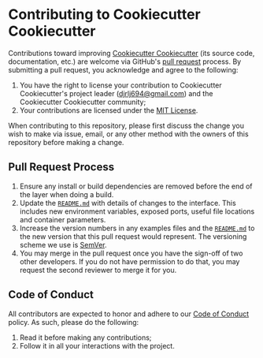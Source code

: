 # Contributing to Cookiecutter Cookiecutter

Contributions toward improving [Cookiecutter Cookiecutter](README.md) (its source code, documentation, etc.) are welcome via GitHub's [pull request](https://github.com/djrlj694/cookiecutter-cookiecutter/pull/new/master) process.  By submitting a pull request, you acknowledge and agree to the following:

1. You have the right to license your contribution to Cookiecutter Cookiecutter's project leader (djrlj694@gmail.com) and the Cookiecutter Cookiecutter community;
2. Your contributions are licensed under the [MIT License](LICENSE.md).

When contributing to this repository, please first discuss the change you wish to make via issue,
email, or any other method with the owners of this repository before making a change.

## Pull Request Process

1. Ensure any install or build dependencies are removed before the end of the layer when doing a build.
2. Update the [`README.md`](README.md) with details of changes to the interface. This includes new environment variables, exposed ports, useful file locations and container parameters.
3. Increase the version numbers in any examples files and the [`README.md`](README.md) to the new version that this pull request would represent. The versioning scheme we use is [SemVer](http://semver.org/).
4. You may merge in the pull request once you have the sign-off of two other developers. If you do not have permission to do that, you may request the second reviewer to merge it for you.

## Code of Conduct

All contributors are expected to honor and adhere to our [Code of Conduct](CODE_OF_CONDUCT.md) policy. As such, please do the following:

1. Read it before making any contributions;
2. Follow it in all your interactions with the project.
